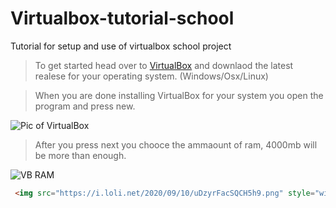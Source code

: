 # Virtualbox-tutorial-school
Tutorial for setup and use of virtualbox school project

> To get started head over to [VirtualBox](https://www.virtualbox.org/) and downlaod the latest realese for your operating system. (Windows/Osx/Linux)

> When you are done installing VirtualBox for your system you open the program and press new.

![Pic of VirtualBox](https://i.loli.net/2020/09/10/nBKIfakisDzPXHN.png)

> After you press next you chooce the ammaount of ram, 4000mb will be more than enough.

![VB RAM](https://i.loli.net/2020/09/10/uDzyrFacSQCH5h9.png)


```html
 <img src="https://i.loli.net/2020/09/10/uDzyrFacSQCH5h9.png" style="width:1200px;height:1200px;"> 
```
